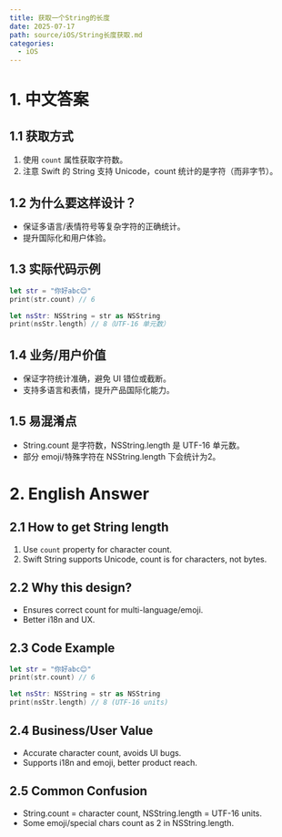 ```yaml
---
title: 获取一个String的长度
date: 2025-07-17
path: source/iOS/String长度获取.md
categories:
  - iOS
---
```


# 1. 中文答案

## 1.1 获取方式
1. 使用 `count` 属性获取字符数。
2. 注意 Swift 的 String 支持 Unicode，count 统计的是字符（而非字节）。

## 1.2 为什么要这样设计？
- 保证多语言/表情符号等复杂字符的正确统计。
- 提升国际化和用户体验。

## 1.3 实际代码示例
```swift
let str = "你好abc😊"
print(str.count) // 6

let nsStr: NSString = str as NSString
print(nsStr.length) // 8（UTF-16 单元数）
```

## 1.4 业务/用户价值
- 保证字符统计准确，避免 UI 错位或截断。
- 支持多语言和表情，提升产品国际化能力。

## 1.5 易混淆点
- String.count 是字符数，NSString.length 是 UTF-16 单元数。
- 部分 emoji/特殊字符在 NSString.length 下会统计为2。

# 2. English Answer

## 2.1 How to get String length
1. Use `count` property for character count.
2. Swift String supports Unicode, count is for characters, not bytes.

## 2.2 Why this design?
- Ensures correct count for multi-language/emoji.
- Better i18n and UX.

## 2.3 Code Example
```swift
let str = "你好abc😊"
print(str.count) // 6

let nsStr: NSString = str as NSString
print(nsStr.length) // 8 (UTF-16 units)
```

## 2.4 Business/User Value
- Accurate character count, avoids UI bugs.
- Supports i18n and emoji, better product reach.

## 2.5 Common Confusion
- String.count = character count, NSString.length = UTF-16 units.
- Some emoji/special chars count as 2 in NSString.length.

